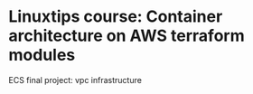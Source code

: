 # Linuxtips course: Container architecture on AWS terraform modules

ECS final project: vpc infrastructure
